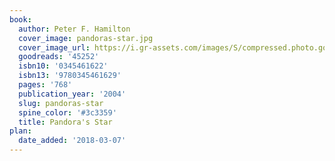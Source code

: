```yaml
---
book:
  author: Peter F. Hamilton
  cover_image: pandoras-star.jpg
  cover_image_url: https://i.gr-assets.com/images/S/compressed.photo.goodreads.com/books/1440699949l/45252._SX98_.jpg
  goodreads: '45252'
  isbn10: '0345461622'
  isbn13: '9780345461629'
  pages: '768'
  publication_year: '2004'
  slug: pandoras-star
  spine_color: '#3c3359'
  title: Pandora's Star
plan:
  date_added: '2018-03-07'
---
```

